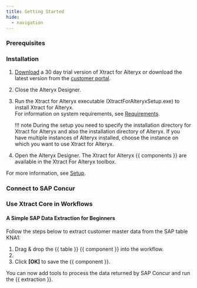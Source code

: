 ```yaml
---
title: Getting Started
hide:
  - navigation
---
```


### Prerequisites


### Installation

1. [Download](https://theobald-software.com/en/download-trial/) a 30 day trial version of Xtract for Alteryx or download the latest version from the [customer portal](https://my.theobald-software.com/).
2. Close the Alteryx Designer.
3. Run the Xtract for Alteryx executable (XtractForAlteryxSetup.exe) to install Xtract for Alteryx.<br>
For information on system requirements, see [Requirements](documentation/setup/requirements.md).

	!!! note
		During the setup you need to specify the installation directory for Xtract for Alteryx and also the installation directory of Alteryx. 
		If you have multiple instances of Alteryx installed, choose the instance on which you want to use Xtract for Alteryx.

4. Open the Alteryx Designer. The Xtract for Alteryx {{ components }} are available in the Xtract For Alteryx toolbox.

For more information, see [Setup](documentation/setup/index.md).


### Connect to SAP Concur



### Use Xtract Core in Workflows

<!---
{% include "components/components.md" %}
-->

#### A Simple SAP Data Extraction for Beginners

Follow the steps below to extract customer master data from the SAP table KNA1:

1. Drag & drop the {{ table }} {{ component }} into the workflow.
2. 
9. Click **[OK]** to save the {{ component }}.

You can now add tools to process the data returned by SAP Concur and run the {{ extraction }}.


<!---![table_look-up](assets/images/xfa/documentation/table/table_main-window_add.png) --->
<!--- ![table_look-up](assets/images/documentation/components/table/table_look-up.png)--->